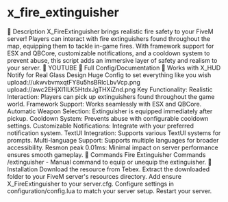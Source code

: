 # x_fire_extinguisher
:memo: Description
X_FireExtinguisher brings realistic fire safety to your FiveM server! Players can interact with fire extinguishers found throughout the map, equipping them to tackle in-game fires. With framework support for ESX and QBCore, customizable notifications, and a cooldown system to prevent abuse, this script adds an immersive layer of safety and realism to your server.
:movie_camera: YOUTUBE
📘 Full Config/Documentation
:memo: Works with X_HUD Notify for Real Glass Design
Huge Config to set everything like you wish
upload://ukwvbvmxqtFY8u5hsBRlcLbvVcp.png
upload://awc2EHjXI1ILK5HtdxJgTHXiZnd.png
Key Functionality:
Realistic Interaction: Players can pick up extinguishers found throughout the game world.
Framework Support: Works seamlessly with ESX and QBCore.
Automatic Weapon Selection: Extinguisher is equipped immediately after pickup.
Cooldown System: Prevents abuse with configurable cooldown settings.
Customizable Notifications: Integrate with your preferred notification system.
TextUI Integration: Supports various TextUI systems for prompts.
Multi-language Support: Supports multiple languages for broader accessibility.
Resmon peak 0.01ms: Minimal impact on server performance ensures smooth gameplay.
:key: Commands
Fire Extinguisher Commands
/extinguisher - Manual command to equip or unequip the extinguisher.
:wrench: Installation
Download the resource from Tebex.
Extract the downloaded folder to your FiveM server's resources directory.
Add ensure X_FireExtinguisher to your server.cfg.
Configure settings in configuration/config.lua to match your server setup.
Restart your server.
